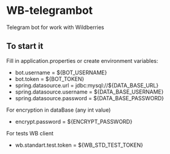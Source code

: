 # WB-telegrambot
Telegram bot for work with Wildberries

## To start it
Fill in application.properties or create environment variables:
 - bot.username = ${BOT_USERNAME}
 - bot.token = ${BOT_TOKEN}
 - spring.datasource.url = jdbc:mysql://${DATA_BASE_URL}
 - spring.datasource.username = ${DATA_BASE_USERNAME}
 - spring.datasource.password = ${DATA_BASE_PASSWORD}

For encryption in dataBase (any int value)
 - encrypt.password = ${ENCRYPT_PASSWORD}

For tests WB client
 - wb.standart.test.token = ${WB_STD_TEST_TOKEN}
 

